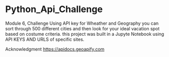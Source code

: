 # Python_Api_Challenge
Module 6, Challenge 
Using API key for Wheather and Geography you can sort through 500 different cities and then look for your ideal vacation spot based on costume criteria. 
this project was built in a Jupyte Notebook using API KEYS AND URLS of specific sites.

Acknowledgment
https://apidocs.geoapify.com


